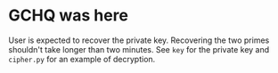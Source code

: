 # GCHQ was here
User is expected to recover the private key.
Recovering the two primes shouldn't take longer than two minutes.
See `key` for the private key and `cipher.py` for an example of decryption.
